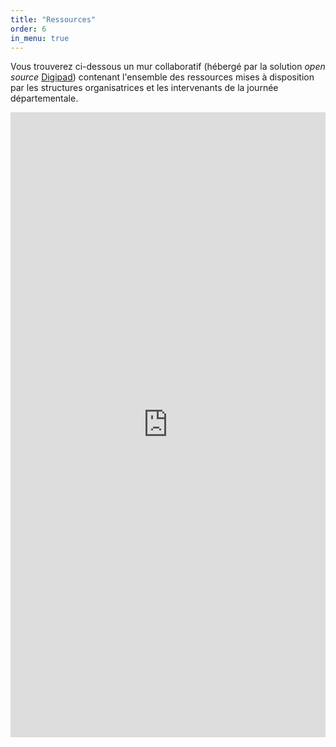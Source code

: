 ```yaml
---
title: "Ressources"
order: 6
in_menu: true
---
```

Vous trouverez ci-dessous un mur collaboratif (hébergé par la solution _open source_ [Digipad](https://digipad.app/)) contenant l'ensemble des ressources mises à disposition par les structures organisatrices et les intervenants de la journée départementale.

<iframe src="https://digipad.app/p/691804/9084a92aaabd2" frameborder="0" width="100%" height="1000"></iframe> 
